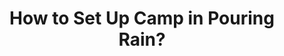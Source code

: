 ---
layout: community
category: community
title: "How to Set Up Camp in Pouring Rain?"
description: "Being wet and cold is no fun, plus all my stuff also gets wet. How do you set up camp in a pouring rain? And also, how do you pack and go in a pooring rain?"
isTopLevel: false
isSingleLevel: false
isArticle: false
datePublished: 2022-06-23 09:40:00 +0300
dateModified: 2022-06-23 09:40:00 +0300
published: false
---